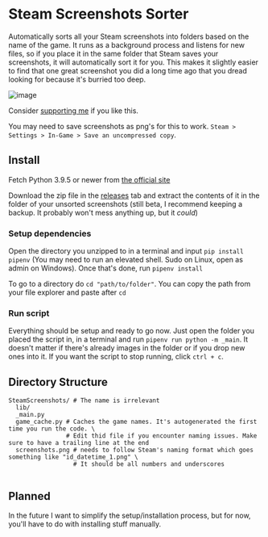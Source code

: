# Steam Screenshots Sorter

Automatically sorts all your Steam screenshots into folders based on the name of the game. It runs as a background process and listens for new files, so if you place it in the same folder that Steam saves your screenshots, it will automatically sort it for you. This makes it slightly easier to find that one great screenshot you did a long time ago that you dread looking for because it's burried too deep.

![image](https://user-images.githubusercontent.com/16106839/121523083-1bc58780-c9f6-11eb-8c87-791420d5b6d8.png)

Consider [supporting me](https://github.com/Reinachan/Steam-Screenshots-Sorter#sponsor-me) if you like this.

You may need to save screenshots as png's for this to work. `Steam > Settings > In-Game > Save an uncompressed copy`.

## Install

Fetch Python 3.9.5 or newer from [the official site](https://www.python.org/downloads/release)

Download the zip file in the [releases](#) tab and extract the contents of it in the folder of your unsorted screenshots (still beta, I recommend keeping a backup. It probably won't mess anything up, but it _could_)

### Setup dependencies

Open the directory you unzipped to in a terminal and input `pip install pipenv` (You may need to run an elevated shell. Sudo on Linux, open as admin on Windows). Once that's done, run `pipenv install`

To go to a directory do `cd "path/to/folder"`. You can copy the path from your file explorer and paste after `cd`

### Run script

Everything should be setup and ready to go now. Just open the folder you placed the script in, in a terminal and run `pipenv run python -m _main`. It doesn't matter if there's already images in the folder or if you drop new ones into it. If you want the script to stop running, click `ctrl + c`.

## Directory Structure

```
SteamScreenshots/ # The name is irrelevant
  lib/
  _main.py
  game_cache.py # Caches the game names. It's autogenerated the first time you run the code. \
                # Edit thid file if you encounter naming issues. Make sure to have a trailing line at the end
  screenshots.png # needs to follow Steam's naming format which goes something like "id_datetime_1.png" \ 
                  # It should be all numbers and underscores
  
```

## Planned

In the future I want to simplify the setup/installation process, but for now, you'll have to do with installing stuff manually.
